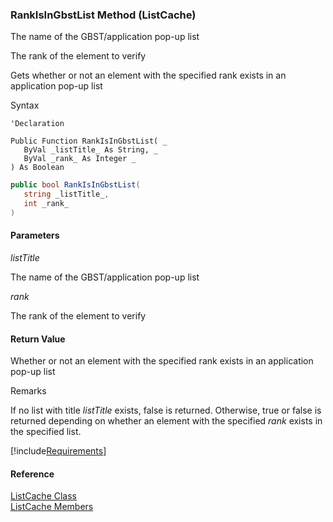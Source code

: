 ﻿### RankIsInGbstList Method (ListCache)

The name of the GBST/application pop-up list

The rank of the element to verify

Gets whether or not an element with the specified rank exists in an application pop-up list

Syntax

```vbnet
'Declaration

Public Function RankIsInGbstList( _
   ByVal _listTitle_ As String, _
   ByVal _rank_ As Integer _
) As Boolean
```

```csharp
public bool RankIsInGbstList( 
   string _listTitle_,
   int _rank_
)
```

#### Parameters

_listTitle_

The name of the GBST/application pop-up list

_rank_

The rank of the element to verify

#### Return Value

Whether or not an element with the specified rank exists in an application pop-up list

Remarks

If no list with title _listTitle_ exists, false is returned. Otherwise, true or false is returned depending on whether an element with the specified _rank_ exists in the specified list.

[!include[Requirements](../partials/requirements.md)]

#### Reference

[ListCache Class](fcSDK~FChoice.Foundation.Clarify.ListCache.md)  
[ListCache Members](fcSDK~FChoice.Foundation.Clarify.ListCache_members.md)